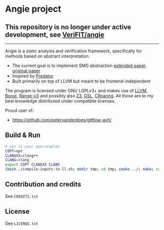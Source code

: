 Angie project
=============

This repository is no longer under active development, see [VeriFIT/angie](https://github.com/VeriFIT/angie)
-------------
-------------

Angie is a static analysis and verification framework, specifically for methods based on abstract interpretation.

- The current goal is to implement SMG abstraction
  [extended paper]( http://www.fit.vutbr.cz/research/groups/verifit/tools/predator/FIT-TR-2012-04.pdf ), 
  [original paper]( http://link.springer.com/chapter/10.1007/978-3-642-38856-9_13 )
- Inspired by [Predator](https://github.com/kdudka/predator)
- Built primarily on top of LLVM but meant to be frontend-independent

The program is licensed under GNU LGPLv3+ and makes use of 
[LLVM](http://llvm.org), 
[Boost](http://boost.org), 
[Range-v3](https://github.com/ericniebler/range-v3) 
and possibly also 
[Z3](https://github.com/Z3Prover/z3), 
[GSL](https://github.com/Microsoft/GSL), 
[CRoaring](https://github.com/RoaringBitmap/CRoaring). 
All those are to my best knowledge distributed under compatible licenses.

Proud user of:
- https://github.com/petervanderdoes/gitflow-avh/

Build & Run
-----------
```sh
# set to your executables
COPT=opt
CLANGXX=clang++
CLANG=clang
export COPT CLANGXX CLANG
(bash ./compile-inputs-to-ll.sh; mkdir tmp; cd tmp; cmake ../; make; cd .. ; ./tmp/ng)
```

Contribution and credits
-------
See `CREDITS.txt`

License
-------
See `LICENSE.txt`
